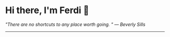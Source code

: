 <h1>Hi there, I'm Ferdi 👋</h1>

<p><em>
  "There are no shortcuts to any place worth going. " — Beverly Sills
</em></p>

---
